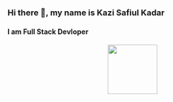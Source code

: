 ### Hi there 👋, my name is Kazi Safiul Kadar
#### I am Full Stack Devloper

<div id="header" align="center">
  <img src="https://media.giphy.com/media/M9gbBd9nbDrOTu1Mqx/giphy.gif" width="100"/>
</div>

